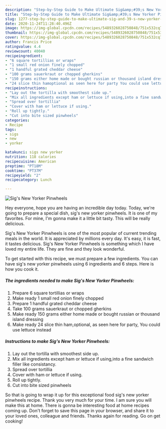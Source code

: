 ```yaml
---
description: "Step-by-Step Guide to Make Ultimate Sig&amp;#39;s New Yorker Pinwheels"
title: "Step-by-Step Guide to Make Ultimate Sig&amp;#39;s New Yorker Pinwheels"
slug: 1277-step-by-step-guide-to-make-ultimate-sig-and-39-s-new-yorker-pinwheels
date: 2020-11-24T11:28:40.496Z
image: https://img-global.cpcdn.com/recipes/5489326028750848/751x532cq70/sigs-new-yorker-pinwheels-recipe-main-photo.jpg
thumbnail: https://img-global.cpcdn.com/recipes/5489326028750848/751x532cq70/sigs-new-yorker-pinwheels-recipe-main-photo.jpg
cover: https://img-global.cpcdn.com/recipes/5489326028750848/751x532cq70/sigs-new-yorker-pinwheels-recipe-main-photo.jpg
author: Francis Price
ratingvalue: 4.4
reviewcount: 40040
recipeingredient:
- "6 square tortillias or wraps"
- "1 small red onion finely chopped"
- "1 handful grated cheddar cheese"
- "100 grams sauerkraut or chopped gherkins"
- "150 grams either home made or bought russian or thousand island dressing"
- "24 slice thin hamoptional as seen here for party You could use lettuce instead"
recipeinstructions:
- "Lay out the tortilla with smoothest side up."
- "Mix all ingredients except ham or lettuce if using,into a fine sandwich filler like consistancy."
- "Spread over tortillia"
- "Cover with ham or lettuce if using."
- "Roll up tightly."
- "Cut into bite sized pinwheels"
categories:
- Recipe
tags:
- sigs
- new
- yorker

katakunci: sigs new yorker 
nutrition: 118 calories
recipecuisine: American
preptime: "PT18M"
cooktime: "PT37M"
recipeyield: "2"
recipecategory: Lunch

---
```



![Sig&#39;s New Yorker Pinwheels](https://img-global.cpcdn.com/recipes/5489326028750848/751x532cq70/sigs-new-yorker-pinwheels-recipe-main-photo.jpg)

Hey everyone, hope you are having an incredible day today. Today, we're going to prepare a special dish, sig&#39;s new yorker pinwheels. It is one of my favorites. For mine, I'm gonna make it a little bit tasty. This will be really delicious.



Sig&#39;s New Yorker Pinwheels is one of the most popular of current trending meals in the world. It is appreciated by millions every day. It's easy, it is fast, it tastes delicious. Sig&#39;s New Yorker Pinwheels is something which I have loved my entire life. They are fine and they look wonderful.


To get started with this recipe, we must prepare a few ingredients. You can have sig&#39;s new yorker pinwheels using 6 ingredients and 6 steps. Here is how you cook it.

<!--inarticleads1-->

##### The ingredients needed to make Sig&#39;s New Yorker Pinwheels:

1. Prepare 6 square tortillias or wraps
1. Make ready 1 small red onion finely chopped
1. Prepare 1 handful grated cheddar cheese
1. Take 100 grams sauerkraut or chopped gherkins
1. Make ready 150 grams either home made or bought russian or thousand island dressing
1. Make ready 24 slice thin ham,optional, as seen here for party, You could use lettuce instead




<!--inarticleads2-->

##### Instructions to make Sig&#39;s New Yorker Pinwheels:

1. Lay out the tortilla with smoothest side up.
1. Mix all ingredients except ham or lettuce if using,into a fine sandwich filler like consistancy.
1. Spread over tortillia
1. Cover with ham or lettuce if using.
1. Roll up tightly.
1. Cut into bite sized pinwheels




So that is going to wrap it up for this exceptional food sig&#39;s new yorker pinwheels recipe. Thank you very much for your time. I am sure you will make this at home. There is gonna be interesting food at home recipes coming up. Don't forget to save this page in your browser, and share it to your loved ones, colleague and friends. Thanks again for reading. Go on get cooking!
